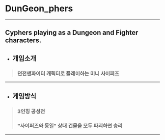 # DunGeon_phers
---
Cyphers playing as a Dungeon and Fighter characters.
---
+ ## 개임소개
> ### 던전앤파이터 캐릭터로 플레이하는 미니 사이퍼즈  
---  

+ ## 게임방식
> ### 3인칭 공성전 
> ### "사이퍼즈와 동일" 상대 건물을 모두 파괴하면 승리
---  
